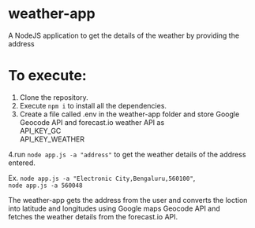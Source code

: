 # weather-app
A NodeJS application to get the details of the weather by providing the address

# To execute:
1. Clone the repository.
2. Execute `npm i` to install all the dependencies.
3. Create a file called .env in the weather-app folder and store Google Geocode API and forecast.io weather API as<br>
    API_KEY_GC<br>
    API_KEY_WEATHER<br>
    
4.run `node app.js -a "address"` to get the weather details of the address entered.

Ex. `node app.js -a "Electronic City,Bengaluru,560100"`,<br>
    `node app.js -a 560048`

The weather-app gets the address from the user and converts the loction into latitude and longitudes using Google maps Geocode API and<br>
fetches the weather details from the forecast.io API.

